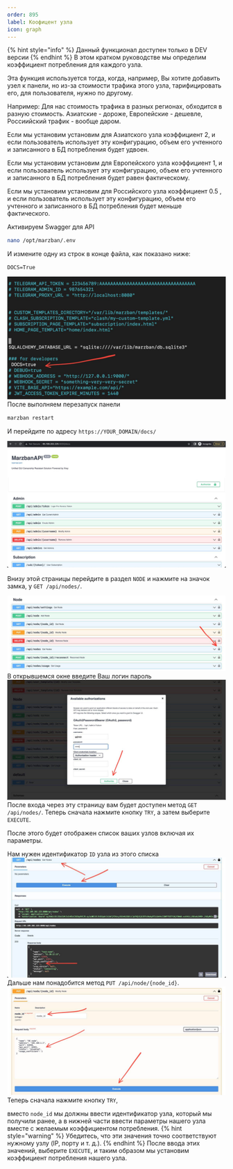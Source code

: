 ```yaml
---
order: 895
label: Коофицент узла
icon: graph
---
```

{% hint style="info" %}
Данный функционал доступен только в DEV версии
{% endhint %}
В этом кратком руководстве мы определим коэффициент потребления для каждого узла.

Эта функция используется тогда, когда, например, Вы хотите добавить узел к панели, но из-за стоимости трафика этого узла, тарифицировать его, для пользователя, нужно по другому.

Например: Для нас стоимость трафика в разных регионах, обходится в разную стоимость. Азиатские - дороже, Европейские - дешевле, Россиийский трафик - вообще даром.

Если мы установим установим для Азиатского узла коэффициент 2, и если пользователь использует эту конфигурацию, объем его учтенного и записанного в БД потребления будет удвоен.

Если мы установим установим для Европейского узла коэффициент 1, и если пользователь использует эту конфигурацию, объем его учтенного и записанного в БД потребления будет равен фактическому.

Если мы установим установим для Российского узла коэффициент 0.5 , и если пользователь использует эту конфигурацию, объем его учтенного и записанного в БД потребления будет меньше фактического.

Активируем Swagger для API
```bash
nano /opt/marzban/.env
```
И измените одну из строк в конце файла, как показано ниже:
```
DOCS=True
```
![](/static/usage/2.jpg)
После выполняем перезапуск панели 
```bash
marzban restart
```
И перейдите по адресу `https://YOUR_DOMAIN/docs/`

![](/static/usage/3.jpg)

Внизу этой страницы перейдите в раздел 	`NODE` и нажмите на значок замка, у `GET /api/nodes/`.

![](/static/usage/4.jpg)
В открывшемся окне введите Ваш логин пароль
![](/static/usage/5.jpg)
После входа через эту страницу вам будет доступен метод `GET /api/nodes/`. Теперь сначала нажмите кнопку `TRY`, а затем выберите `EXECUTE`. 

После этого будет отображен список ваших узлов включая их параметры. 

Нам нужен идентификатор `ID` узла из этого списка
![](/static/usage/6.jpg)
Дальше нам понадобится метод `PUT /api/node/{node_id}`. 
![](/static/usage/7.jpg)
Теперь сначала нажмите кнопку `TRY`, 

вместо `node_id` мы должны ввести идентификатор узла, который мы получили ранее, а в нижней части ввести параметры нашего узла вместе с желаемым коэффициентом потребления. 
{% hint style="warning" %}
Убедитесь, что эти значения точно соответствуют нужному узлу (IP, порту и т. д.). 
{% endhint %}
После ввода этих значений, выберите `EXECUTE`, и таким образом мы установим коэффициент потребления нашего узла.


